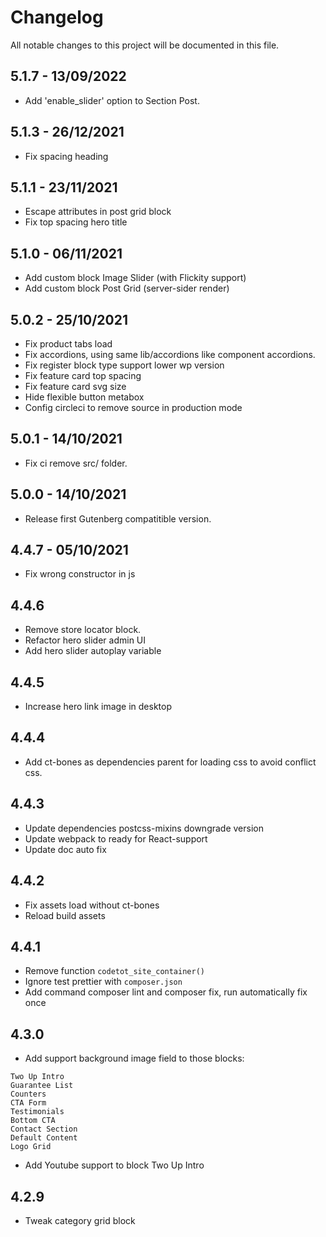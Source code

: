 # Changelog

All notable changes to this project will be documented in this file.

## 5.1.7 - 13/09/2022
- Add 'enable_slider' option to Section Post.

## 5.1.3 - 26/12/2021

- Fix spacing heading

## 5.1.1 - 23/11/2021

- Escape attributes in post grid block
- Fix top spacing hero title

## 5.1.0 - 06/11/2021

- Add custom block Image Slider (with Flickity support)
- Add custom block Post Grid (server-sider render)

## 5.0.2 - 25/10/2021

- Fix product tabs load
- Fix accordions, using same lib/accordions like component accordions.
- Fix register block type support lower wp version
- Fix feature card top spacing
- Fix feature card svg size
- Hide flexible button metabox
- Config circleci to remove source in production mode

## 5.0.1 - 14/10/2021

- Fix ci remove src/ folder.

## 5.0.0 - 14/10/2021

- Release first Gutenberg compatitible version.

## 4.4.7 - 05/10/2021

- Fix wrong constructor in js

## 4.4.6

- Remove store locator block.
- Refactor hero slider admin UI
- Add hero slider autoplay variable

## 4.4.5

- Increase hero link image in desktop

## 4.4.4

- Add ct-bones as dependencies parent for loading css to avoid conflict css.

## 4.4.3

- Update dependencies postcss-mixins downgrade version
- Update webpack to ready for React-support
- Update doc auto fix

## 4.4.2

- Fix assets load without ct-bones
- Reload build assets

## 4.4.1

- Remove function `codetot_site_container()`
- Ignore test prettier with `composer.json`
- Add command composer lint and composer fix, run automatically fix once

## 4.3.0

- Add support background image field to those blocks:

```
Two Up Intro
Guarantee List
Counters
CTA Form
Testimonials
Bottom CTA
Contact Section
Default Content
Logo Grid
```

- Add Youtube support to block Two Up Intro

## 4.2.9

- Tweak category grid block
